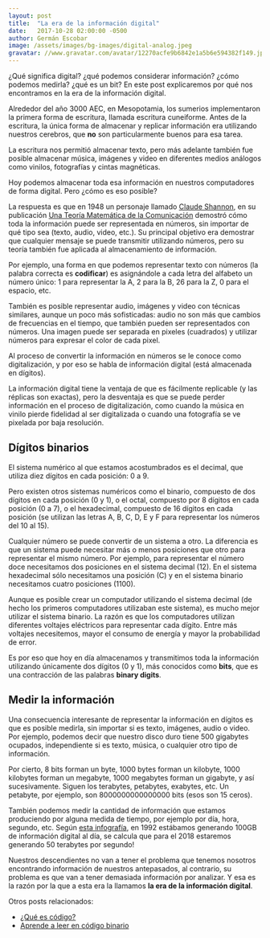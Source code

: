 ```yaml
---
layout: post
title:  "La era de la información digital"
date:   2017-10-28 02:00:00 -0500
author: Germán Escobar
image: /assets/images/bg-images/digital-analog.jpeg
gravatar: //www.gravatar.com/avatar/12270acfe9b6842e1a5b6e594382f149.jpg?s=80
---
```


¿Qué significa digital? ¿qué podemos considerar información? ¿cómo podemos medirla? ¿qué es un bit? En este post explicaremos por qué nos encontramos en la era de la información digital.<!-- more -->

Alrededor del año 3000 AEC, en Mesopotamia, los sumerios implementaron la primera forma de escritura, llamada escritura cuneiforme. Antes de la escritura, la única forma de almacenar y replicar información era utilizando nuestros cerebros, que **no** son particularmente buenos para esa tarea.

La escritura nos permitió almacenar texto, pero más adelante también fue posible almacenar música, imágenes y video en diferentes medios análogos como vinilos, fotografías y cintas magnéticas.

Hoy podemos almacenar toda esa información en nuestros computadores de forma digital. Pero ¿cómo es eso posible?

La respuesta es que en 1948 un personaje llamado <a href="https://es.wikipedia.org/wiki/Claude_Elwood_Shannon" target="_blank">Claude Shannon</a>, en su publicación <a href="https://es.wikipedia.org/wiki/Una_teor%C3%ADa_matem%C3%A1tica_de_la_comunicaci%C3%B3n" target="_blank">Una Teoría Matemática de la Comunicación</a> demostró cómo toda la información puede ser representada en números, sin importar de qué tipo sea (texto, audio, video, etc.). Su principal objetivo era demostrar que cualquier mensaje se puede transmitir utilizando números, pero su teoría también fue aplicada al almacenamiento de información.

Por ejemplo, una forma en que podemos representar texto con números (la palabra correcta es **codificar**) es asignándole a cada letra del alfabeto un número único: 1 para representar la A, 2 para la B, 26 para la Z, 0 para el espacio, etc.

También es posible representar audio, imágenes y video con técnicas similares, aunque un poco más sofisticadas: audio no son más que cambios de frecuencias en el tiempo, que también pueden ser representados con números. Una imagen puede ser separada en pixeles (cuadrados) y utilizar números para expresar el color de cada pixel.

Al proceso de convertir la información en números se le conoce como digitalización, y por eso se habla de información digital (está almacenada en dígitos).

La información digital tiene la ventaja de que es fácilmente replicable (y las réplicas son exactas), pero la desventaja es que se puede perder información en el proceso de digitalización, como cuando la música en vinilo pierde fidelidad al ser digitalizada o cuando una fotografía se ve pixelada por baja resolución.

## Dígitos binarios

El sistema numérico al que estamos acostumbrados es el decimal, que utiliza diez dígitos en cada posición: 0 a 9.

Pero existen otros sistemas numéricos como el binario, compuesto de dos dígitos en cada posición (0 y 1), o el octal, compuesto por 8 dígitos en cada posición (0 a 7), o el hexadecimal, compuesto de 16 dígitos en cada posición (se utilizan las letras A, B, C, D, E y F para representar los números del 10 al 15).

Cualquier número se puede convertir de un sistema a otro. La diferencia es que un sistema puede necesitar más o menos posiciones que otro para representar el mismo número. Por ejemplo, para representar el número doce necesitamos dos posiciones en el sistema decimal (12). En el sistema hexadecimal sólo necesitamos una posición (C) y en el sistema binario necesitamos cuatro posiciones (1100).

Aunque es posible crear un computador utilizando el sistema decimal (de hecho los primeros computadores utilizaban este sistema), es mucho mejor utilizar el sistema binario. La razón es que los computadores utilizan diferentes voltajes eléctricos para representar cada dígito. Entre más voltajes necesitemos, mayor el consumo de energía y mayor la probabilidad de error.

Es por eso que hoy en día almacenamos y transmitimos toda la información utilizando únicamente dos dígitos (0 y 1), más conocidos como **bits**, que es una contracción de las palabras **binary digits**.

## Medir la información

Una consecuencia interesante de representar la información en dígitos es que es posible medirla, sin importar si es texto, imágenes, audio o video.  Por ejemplo,  podemos decir que nuestro disco duro tiene 500 gigabytes ocupados, independiente si es texto, música, o cualquier otro tipo de información.

Por cierto, 8 bits forman un byte, 1000 bytes forman un kilobyte, 1000 kilobytes forman un megabyte, 1000 megabytes forman un gigabyte, y así sucesivamente. Siguen los terabytes, petabytes, exabytes, etc.  Un petabyte, por ejemplo, son 8000000000000000 bits (esos son 15 ceros).

También podemos medir la cantidad de información que estamos produciendo por alguna medida de tiempo, por ejemplo por día, hora, segundo, etc. Según <a href="http://www.new.vcloudnews.com/wp-content/uploads/2015/04/big-data-infographic1.png" target="_blank">esta infografía</a>, en 1992 estábamos generando 100GB de información digital al día, se calcula que para el 2018 estaremos generando 50 terabytes por segundo!

Nuestros descendientes no van a tener el problema que tenemos nosotros encontrando información de nuestros antepasados, al contrario, su problema es que van a tener demasiada información por analizar. Y esa es la razón por la que a esta era la llamamos **la era de la información digital**.

Otros posts relacionados:

* [¿Qué es código?](/que-es-codigo)
* [Aprende a leer en código binario](/aprende-a-leer-en-codigo-binario)
